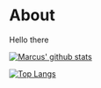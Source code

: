 # About
Hello there

[![Marcus' github stats](https://github-readme-stats-omega-ashen.vercel.app/api?username=MrMackan&count_private=true&theme=highcontrast&show_icons=true)](https://github.com/anuraghazra/github-readme-stats)

[![Top Langs](https://github-readme-stats.vercel.app/api/top-langs/?username=MrMackan&theme=highcontrast&layout=compact)](https://github.com/anuraghazra/github-readme-stats)
